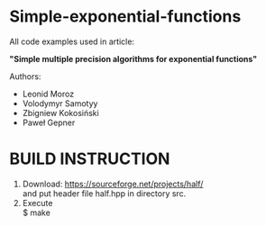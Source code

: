 # Simple-exponential-functions
All code examples used in article:  

**"Simple multiple precision algorithms for exponential functions"**  

Authors:
 - Leonid Moroz  
 - Volodymyr Samotyy  
 - Zbigniew Kokosiński  
 - Paweł Gepner

# BUILD INSTRUCTION

1. Download:
https://sourceforge.net/projects/half/  
and put header file half.hpp in directory src.
2. Execute  
$ make